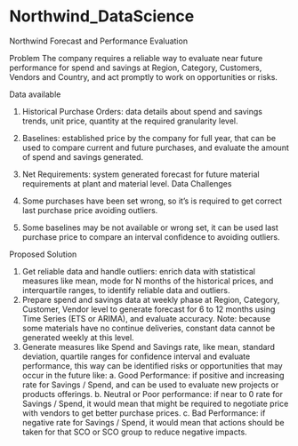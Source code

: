 # Northwind_DataScience

Northwind Forecast and Performance Evaluation

Problem 
The company requires a reliable way to evaluate near future performance for spend and savings at Region, Category, Customers, Vendors and Country, and act promptly to work on opportunities or risks.

Data available
1.	Historical Purchase Orders: data details about spend and savings trends, unit price, quantity at the required granularity level.
2.	Baselines: established price by the company for full year, that can be used to compare current and future purchases, and evaluate the amount of spend and savings generated.
3.	Net Requirements: system generated forecast for future material requirements at plant and material level.
Data Challenges

1.	Some purchases have been set wrong, so it’s is required to get correct last purchase price avoiding outliers.
2.	Some baselines may be not available or wrong set, it can be used last purchase price to compare an interval confidence to avoiding outliers.

Proposed Solution
1.	Get reliable data and handle outliers: enrich data with statistical measures like mean, mode for N months of the historical prices, and interquartile ranges, to identify reliable data and outliers.
2.	Prepare spend and savings data at weekly phase at Region, Category, Customer, Vendor level to generate forecast for 6 to 12 months using Time Series (ETS or ARIMA), and evaluate accuracy. Note: because some materials have no continue deliveries, constant data cannot be generated weekly at this level.
3.	Generate measures like Spend and Savings rate, like mean, standard deviation, quartile ranges for confidence interval and evaluate performance, this way can be identified risks or opportunities that may occur in the future like:
a.	Good Performance: if positive and increasing rate for Savings / Spend, and can be used to evaluate new projects or products offerings.
b.	Neutral or Poor performance: if near to 0 rate for Savings / Spend, it would mean that might be required to negotiate price with vendors to get better purchase prices.
c.	Bad Performance: if negative rate for Savings / Spend, it would mean that actions should be taken for that SCO or SCO group to reduce negative impacts.



